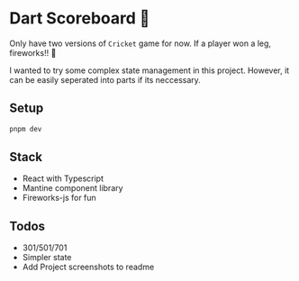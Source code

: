 # Dart Scoreboard 🎯

Only have two versions of `Cricket` game for now.
If a player won a leg, fireworks!! 🥳

I wanted to try some complex state management in this project. However, it can be easily seperated into parts if its neccessary.

## Setup
```sh
pnpm dev
```

## Stack
- React with Typescript
- Mantine component library
- Fireworks-js for fun

## Todos
- 301/501/701
- Simpler state
- Add Project screenshots to readme
